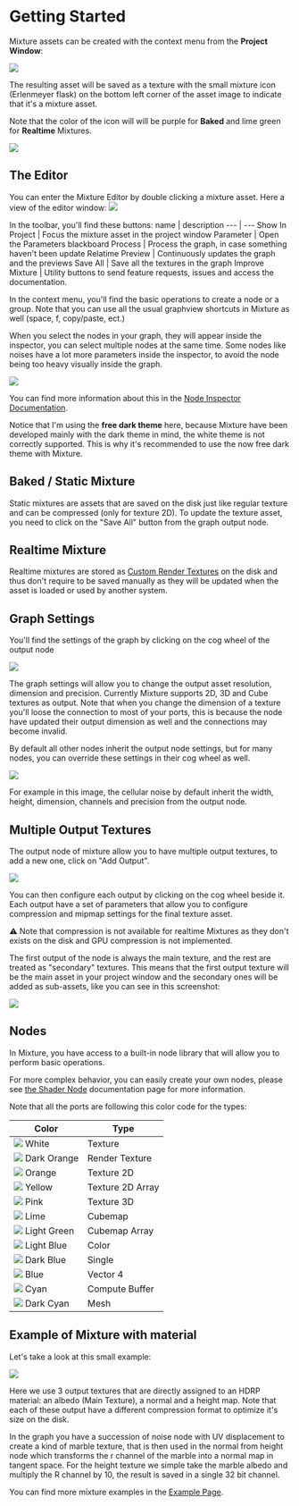 # Getting Started

Mixture assets can be created with the context menu from the **Project Window**:

![](Images/2020-09-23-19-34-56.png)

The resulting asset will be saved as a texture with the small mixture icon (Erlenmeyer flask) on the bottom left corner of the asset image to indicate that it's a mixture asset.

Note that the color of the icon will will be purple for **Baked** and lime green for  **Realtime** Mixtures.

![](Images/2020-09-23-19-44-00.png)

## The Editor

You can enter the Mixture Editor by double clicking a mixture asset. Here a view of the editor window:
![](Images/2020-09-23-23-50-01.png)

In the toolbar, you'll find these buttons:
name | description
--- | ---
Show In Project | Focus the mixture asset in the project window
Parameter | Open the Parameters blackboard
Process | Process the graph, in case something haven't been update
Relatime Preview | Continuously updates the graph and the previews
Save All | Save all the textures in the graph 
Improve Mixture | Utility buttons to send feature requests, issues and access the documentation.

In the context menu, you'll find the basic operations to create a node or a group. Note that you can use all the usual graphview shortcuts in Mixture as well (space, f, copy/paste, ect.)

When you select the nodes in your graph, they will appear inside the inspector, you can select multiple nodes at the same time. Some nodes like noises have a lot more parameters inside the inspector, to avoid the node being too heavy visually inside the graph.

![](Images/2020-09-25-00-52-04.png)

You can find more information about this in the [Node Inspector Documentation](NodeInspector.md).

Notice that I'm using the **free dark theme** here, because Mixture have been developed mainly with the dark theme in mind, the white theme is not correctly supported. This is why it's recommended to use the now free dark theme with Mixture.

## Baked / Static Mixture 

Static mixtures are assets that are saved on the disk just like regular texture and can be compressed (only for texture 2D).
To update the texture asset, you need to click on the "Save All" button from the graph output node.

## Realtime Mixture

Realtime mixtures are stored as [Custom Render Textures](https://docs.unity3d.com/Manual/class-CustomRenderTexture.html) on the disk and thus don't require to be saved manually as they will be updated when the asset is loaded or used by another system.

## Graph Settings

You'll find the settings of the graph by clicking on the cog wheel of the output node

![](Images/2020-09-23-22-50-09.png)

The graph settings will allow you to change the output asset resolution, dimension and precision. Currently Mixture supports 2D, 3D and Cube textures as output.
Note that when you change the dimension of a texture you'll loose the connection to most of your ports, this is because the node have updated their output dimension as well and the connections may become invalid.

By default all other nodes inherit the output node settings, but for many nodes, you can override these settings in their cog wheel as well.

![](Images/2020-09-23-22-54-29.png)

For example in this image, the cellular noise by default inherit the width, height, dimension, channels and precision from the output node.

## Multiple Output Textures

The output node of mixture allow you to have multiple output textures, to add a new one, click on "Add Output".

![](Images/2020-09-23-19-51-49.png)

You can then configure each output by clicking on the cog wheel beside it. Each output have a set of parameters that allow you to configure compression and mipmap settings for the final texture asset.

:warning: Note that compression is not available for realtime Mixtures as they don't exists on the disk and GPU compression is not implemented.

The first output of the node is always the main texture, and the rest are treated as "secondary" textures. This means that the first output texture will be the main asset in your project window and the secondary ones will be added as sub-assets, like you can see in this screenshot:

![](Images/2020-09-23-19-58-53.png)

## Nodes

In Mixture, you have access to a built-in node library that will allow you to perform basic operations.

For more complex behavior, you can easily create your own nodes, please see [the Shader Node](ShaderNodes.md) documentation page for more information.

Note that all the ports are following this color code for the types:


Color | Type
--- | ---
![](https://via.placeholder.com/15/fff/000000?text=+) White | Texture
![](https://via.placeholder.com/15/F71/000000?text=+) Dark Orange | Render Texture
![](https://via.placeholder.com/15/F91/000000?text=+) Orange | Texture 2D 
![](https://via.placeholder.com/15/FD6/000000?text=+) Yellow | Texture 2D Array 
![](https://via.placeholder.com/15/F5C/000000?text=+) Pink | Texture 3D 
![](https://via.placeholder.com/15/9F1/000000?text=+) Lime | Cubemap 
![](https://via.placeholder.com/15/DF6/000000?text=+) Light Green | Cubemap Array
![](https://via.placeholder.com/15/5CF/000000?text=+) Light Blue | Color
![](https://via.placeholder.com/15/33F/000000?text=+) Dark Blue | Single
![](https://via.placeholder.com/15/17F/000000?text=+) Blue | Vector 4
![](https://via.placeholder.com/15/11ff94/000000?text=+) Cyan | Compute Buffer
![](https://via.placeholder.com/15/14cba8/000000?text=+) Dark Cyan | Mesh

## Example of Mixture with material

Let's take a look at this small example:

![](Images/2020-09-23-23-36-19.png)

Here we use 3 output textures that are directly assigned to an HDRP material: an albedo (Main Texture), a normal and a height map. Note that each of these output have a different compression format to optimize it's size on the disk.

In the graph you have a succession of noise node with UV displacement to create a kind of marble texture, that is then used in the normal from height node which transforms the r channel of the marble into a normal map in tangent space.
For the height texture we simple take the marble albedo and multiply the R channel by 10, the result is saved in a single 32 bit channel.

You can find more mixture examples in the [Example Page](Examples.md).